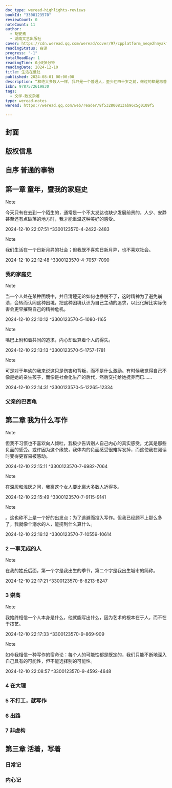 ```yaml
---
doc_type: weread-highlights-reviews
bookId: "3300123570"
reviewCount: 0
noteCount: 11
author:
  - 胡安焉
  - 湖南文艺出版社
cover: https://cdn.weread.qq.com/weread/cover/97/cpplatform_neqe2hmyakf1vmzjayaezc/t7_cpplatform_neqe2hmyakf1vmzjayaezc1733134974.jpg
readingStatus: 在读
progress: "-1"
totalReadDay: 1
readingTime: 0小时6分钟
readingDate: 2024-12-10
title: 生活在低处
published: 2024-08-01 00:00:00
description: “和绝大多数人一样，我只是一个普通人，至少在四十岁之前，做过的都是再普通不过的工作，经济收入还拖了人均收入的后腿；从来没有人用‘优秀’来形容过我，也没有人真正关心我的内心世界。”
isbn: 9787572619830
tags:
  - 文学-散文杂著
type: weread-notes
weread: https://weread.qq.com/web/reader/8f532800813ab96c5g0109f5

---
```



## 封面

## 版权信息

## 自序 普通的事物

## 第一章 童年，暨我的家庭史

> [!NOTE] 
> 今天只有在去到一个陌生的，通常是一个不太发达也缺少发展前景的，人少、安静甚至还有点破落的地方时，我才能重温这种美好的感受。
> 
> 2024-12-10 22:07:51 ^3300123570-4-2422-2483

> [!NOTE] 
> 我们生活在一个日新月异的社会；但我既不喜欢日新月异，也不喜欢社会。
> 
> 2024-12-10 22:12:48 ^3300123570-4-7057-7090

### 我的家庭史

> [!NOTE] 
> 当一个人处在某种困境中，并且清楚无论如何也挣脱不了，这时精神为了避免崩溃，会转而认同这种困境，把这种困境认识为自己主动的追求，以此化解比实际伤害会更早摧毁自己的精神危机。
> 
> 2024-12-10 22:10:12 ^3300123570-5-1080-1165

> [!NOTE] 
> 嘴巴上附和着共同的追求，内心却盘算着个人的得失。
> 
> 2024-12-10 22:13:13 ^3300123570-5-1757-1781

> [!NOTE] 
> 可是对于年幼的我来说这只是伤害和背叛，而不是什么激励。有时候我觉得自己不像是她的亲生孩子，而像是社会化生产的后代，然后交托给她抚养而已……
> 
> 2024-12-10 22:14:31 ^3300123570-5-12265-12334

### 父亲的巴西龟

## 第二章 我为什么写作

> [!NOTE] 
> 但我不习惯也不喜欢向人倾吐，我极少告诉别人自己内心的真实感受，尤其是那些负面的感受。或许因为这个缘故，我体内的负面感受很难挥发掉，而这使我在阅读时变得更容易被感动。
> 
> 2024-12-10 22:15:11 ^3300123570-7-6982-7064

> [!NOTE] 
> 在深灰和浅灰之间，我离这个女人要比离大多数人近得多。
> 
> 2024-12-10 22:15:49 ^3300123570-7-9115-9141

> [!NOTE] 
> 。这也称不上是一个好的出发点：为了逃避而投入写作。但我已经顾不上那么多了，我就像个溺水的人，能捞到什么算什么。
> 
> 2024-12-10 22:16:12 ^3300123570-7-10559-10614

### 2 一事无成的人

> [!NOTE] 
> 在我的姓氏后面，第一个字是我出生的季节，第二个字是我出生城市的简称。
> 
> 2024-12-10 22:17:21 ^3300123570-8-8213-8247

### 3 崇高

> [!NOTE] 
> 我始终相信一个人本身是什么，他就能写出什么，因为艺术的根本在于人，而不在于技艺。
> 
> 2024-12-10 22:17:33 ^3300123570-9-869-909

> [!NOTE] 
> 如今我相信一种写作的宿命论：每个人的可能性都是既定的，我们只能不断地深入自己具有的可能性，但不能选择别的可能性。
> 
> 2024-12-10 22:08:57 ^3300123570-9-4592-4648

### 4 在大理

### 5 不打工，就写作

### 6 出路

### 7 非虚构

## 第三章 活着，写着

### 日常记

### 内心记

